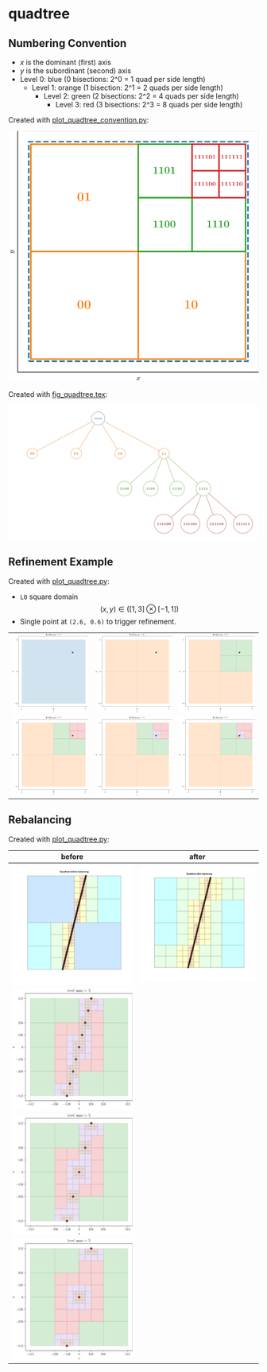 # quadtree

## Numbering Convention

* *x* is the dominant (first) axis
* *y* is the subordinant (second) axis
* Level 0: blue (0 bisections: 2^0 = 1 quad per side length)
  * Level 1: orange (1 bisection: 2^1 = 2 quads per side length)
    * Level 2: green (2 bisections: 2^2 = 4 quads per side length)
      * Level 3: red (3 bisections: 2^3 = 8 quads per side length)

Created with [plot_quadtree_convention.py](plot_quadtree_convention.py):

![plot_quadtree_convention](fig/plot_quadtree_convention.png)

Created with [fig_quadtree.tex](fig_quadtree.tex):

![fig_quadtree](fig/fig_quadtree.png)

## Refinement Example

Created with [plot_quadtree.py](plot_quadtree.py):

* `L0` square domain $$(x, y) \in ([1, 3] \otimes  [-1, 1])$$
* Single point at `(2.6, 0.6)` to trigger refinement.

| | | | 
|:---:|:---:|:---:|
![plot_quadtree_L0](fig/plot_quadtree_L0.png) | ![plot_quadtree_L0](fig/plot_quadtree_L1.png) | ![plot_quadtree_L0](fig/plot_quadtree_L2.png) |
![plot_quadtree_L0](fig/plot_quadtree_L3.png) | ![plot_quadtree_L0](fig/plot_quadtree_L4.png) | ![plot_quadtree_L0](fig/plot_quadtree_L5.png) |

## Rebalancing

Created with [plot_quadtree.py](plot_quadtree.py):

| before | after |
|:---:|:---:|
| ![rebalance_pre](fig/rebalance_pre.png) | ![rebalance_post](fig/rebalance_post.png) |
| ![plot_quadtree_npts_9](fig/plot_quadtree_npts_9.png) | |
| ![plot_quadtree_npts_5](fig/plot_quadtree_npts_5.png) | |
| ![plot_quadtree_npts_3](fig/plot_quadtree_npts_3.png) | |
